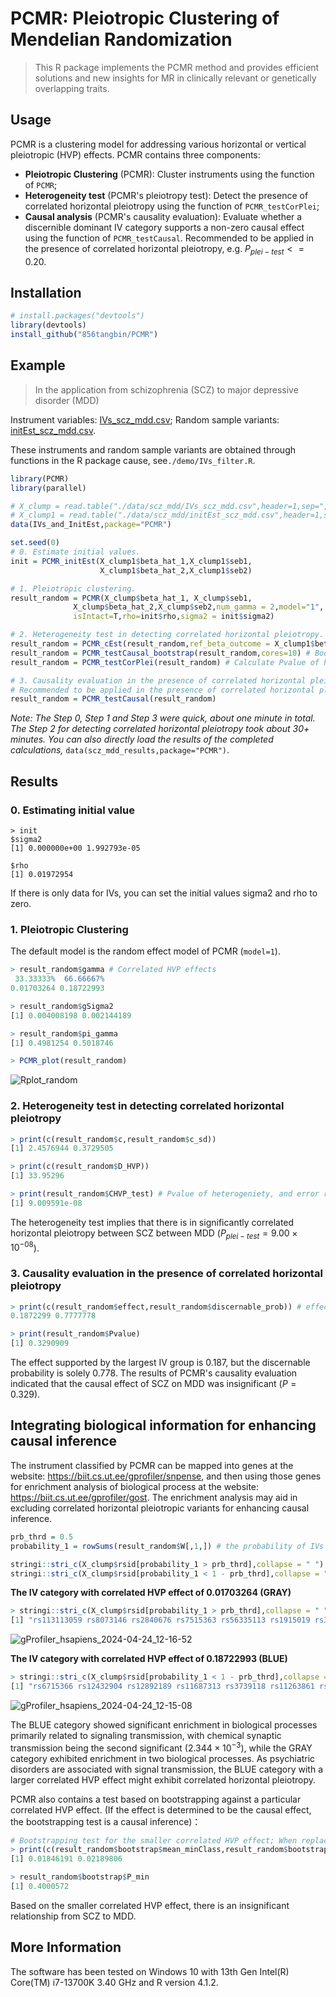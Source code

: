 # PCMR: Pleiotropic Clustering of Mendelian Randomization

> This R package implements the PCMR method and provides efficient solutions and new insights for MR in clinically relevant or genetically overlapping traits.

## Usage 

PCMR is a clustering model for addressing various horizontal or vertical pleiotropic (HVP) effects. PCMR contains three components: 

- **Pleiotropic Clustering** (PCMR): Cluster instruments using the function of `PCMR`;
- **Heterogeneity test** (PCMR's pleiotropy test): Detect the presence of correlated horizontal pleiotropy using the function of `PCMR_testCorPlei`;
- **Causal analysis** (PCMR's causality evaluation): Evaluate whether a discernible dominant IV category supports a non-zero causal effect using the function of `PCMR_testCausal`. Recommended to be applied in the presence of correlated horizontal pleiotropy, e.g. $P_{plei-test} <= 0.20$. 

## Installation

```R
# install.packages("devtools")
library(devtools)
install_github("856tangbin/PCMR")
```

## Example

> In the application from schizophrenia (SCZ) to major depressive disorder (MDD)

Instrument variables: [IVs_scz_mdd.csv](data\scz_mdd\IVs_scz_mdd.csv); Random sample variants: [initEst_scz_mdd.csv](data\scz_mdd\initEst_scz_mdd.csv). 

These instruments and random sample variants are obtained through functions in the R package cause, see`./demo/IVs_filter.R`. 

```R
library(PCMR)
library(parallel)

# X_clump = read.table("./data/scz_mdd/IVs_scz_mdd.csv",header=1,sep=",")
# X_clump1 = read.table("./data/scz_mdd/initEst_scz_mdd.csv",header=1,sep=",")
data(IVs_and_InitEst,package="PCMR")

set.seed(0)
# 0. Estimate initial values.
init = PCMR_initEst(X_clump1$beta_hat_1,X_clump1$seb1,
                    X_clump1$beta_hat_2,X_clump1$seb2)

# 1. Pleiotropic clustering.
result_random = PCMR(X_clump$beta_hat_1, X_clump$seb1,
              X_clump$beta_hat_2,X_clump$seb2,num_gamma = 2,model="1",
              isIntact=T,rho=init$rho,sigma2 = init$sigma2)

# 2. Heterogeneity test in detecting correlated horizontal pleiotropy.
result_random = PCMR_cEst(result_random,ref_beta_outcome = X_clump1$beta_hat_2,ref_se_outcome = X_clump1$seb2,cores=10) # Estimate the factor c.
result_random = PCMR_testCausal_bootstrap(result_random,cores=10) # Bootstrapping to estimate D_HVP.
result_random = PCMR_testCorPlei(result_random) # Calculate Pvalue of heterogeneity test according to c and D_HVP.

# 3. Causality evaluation in the presence of correlated horizontal pleiotropy.
# Recommended to be applied in the presence of correlated horizontal pleiotropy, e.g. P_{plei-test} <= 0.20. 
result_random = PCMR_testCausal(result_random)
```

*Note: The Step 0, Step 1 and Step 3 were quick, about one minute in total. The Step 2 for detecting correlated horizontal pleiotropy took about 30+ minutes. You can also directly load the results of the completed calculations,* `data(scz_mdd_results,package="PCMR")`.



## Results

### 0. Estimating initial value

```
> init
$sigma2
[1] 0.000000e+00 1.992793e-05

$rho
[1] 0.01972954
```

If there is only data for IVs, you can set the initial values sigma2 and rho to zero.

### 1. Pleiotropic Clustering

The default model is the random effect model of PCMR (`model=1`).

```R
> result_random$gamma # Correlated HVP effects
 33.33333%  66.66667% 
0.01703264 0.18722993 

> result_random$gSigma2
[1] 0.004008198 0.002144189

> result_random$pi_gamma
[1] 0.4981254 0.5018746

> PCMR_plot(result_random)
```

<img src="README.assets/Rplot_random.svg" alt="Rplot_random" align=center />

### 2. Heterogeneity test in detecting correlated horizontal pleiotropy

```R
> print(c(result_random$c,result_random$c_sd))
[1] 2.4576944 0.3729505

> print(c(result_random$D_HVP))
[1] 33.95296

> print(result_random$CHVP_test) # Pvalue of heterogeniety, and error range of this Pvalue
[1] 9.009591e-08
```

The heterogeneity test implies that there is in significantly correlated horizontal pleiotropy between SCZ between MDD ($P_{plei-test}=9.00\times 10^{-08}$). 

### 3.  Causality evaluation in the presence of correlated horizontal pleiotropy

```R
> print(c(result_random$effect,result_random$discernable_prob)) # effect supported by the largest IV group, and the discernable probability
0.1872299 0.7777778 

> print(result_random$Pvalue)
[1] 0.3290909
```

The effect supported by the largest IV group is 0.187, but the discernable probability is solely 0.778. The results of PCMR's causality evaluation indicated that the causal effect of SCZ on MDD was insignificant ($P=0.329$). 





## Integrating biological information for enhancing causal inference

The instrument classified by PCMR can be mapped into genes at the website: https://biit.cs.ut.ee/gprofiler/snpense, and then using those genes for enrichment analysis of biological process at the website: https://biit.cs.ut.ee/gprofiler/gost. The enrichment analysis may aid in excluding correlated horizontal pleiotropic variants for enhancing causal inference.

```R
prb_thrd = 0.5
probability_1 = rowSums(result_random$W[,1,]) # the probability of IVs belonging to 1th IV category

stringi::stri_c(X_clump$rsid[probability_1 > prb_thrd],collapse = " ") # The IV category with correlated HVP effect of result$gamma[1] 
stringi::stri_c(X_clump$rsid[probability_1 < 1 - prb_thrd],collapse = " ") # The IV category with correlated HVP effect of result$gamma[2] 
```

**The IV category with correlated HVP effect of 0.01703264 (GRAY)**

```R
> stringi::stri_c(X_clump$rsid[probability_1 > prb_thrd],collapse = " ")
[1] "rs113113059 rs8073146 rs2840676 rs7515363 rs56335113 rs1915019 rs308697 rs1615350 rs6001259 rs167924 rs9876421 rs6549963 rs6538539 rs7575796 rs10086619 rs11210892 rs77492327 rs217336 rs2381411 rs39967 rs2910032 rs72802868 rs79212538 rs12771371 rs6984242 rs58120505 rs17731 rs4766428 rs16940992 rs10415576 rs2999392 rs3791710 rs2252074 rs12327967 rs778371 rs4575535 rs10117 rs9687282 rs416571 rs9393698 rs764284 rs12540417 rs7801375 rs2894222 rs9270836 rs215412 rs7647398 rs1430894 rs80094991 rs5751191 rs1451488 rs7563610 rs56245805 rs12991836 rs16825349 rs500102 rs7090337 rs9454727 rs324017 rs61937595 rs2013949 rs1901512 rs10861176 rs2455415 rs10035564 rs34611983 rs17194490 rs12285419 rs3729986 rs6926151 rs71301816 rs4779050 rs867810 rs3795310 rs246024 rs11993663 rs4921741 rs72974238 rs4902961 rs2965189 rs72986630 rs6482437 rs16867571 rs7803571 rs2944839 rs11954859 rs73229090 rs113264400 rs1792709 rs17571951 rs12883788 rs2053079 rs12865628 rs6546857 rs2802535 rs62183855 rs34879738 rs2935244 rs10108980 rs72980087 rs7115692 rs893949 rs7112912 rs3016386 rs79445414 rs713692 rs6798742 rs9813516 rs2909457 rs35734242"
```

![gProfiler_hsapiens_2024-04-24_12-16-52](README.assets/gProfiler_hsapiens_2024-04-24_12-16-52.png)

**The IV category with correlated HVP effect of 0.18722993 (BLUE)**


```R
> stringi::stri_c(X_clump$rsid[probability_1 < 1 - prb_thrd],collapse = " ")
[1] "rs6715366 rs12432904 rs12892189 rs11687313 rs3739118 rs11263861 rs12310367 rs10777956 rs4702 rs67439964 rs11136325 rs4129585 rs3824451 rs7927176 rs12293670 rs12652777 rs149165 rs7830315 rs11941714 rs13145415 rs117145318 rs2333321 rs61405217 rs12498839 rs6943762 rs13233308 rs16851048 rs4636654 rs11027839 rs2456020 rs198806 rs12199613 rs1796518 rs6909479 rs4712938 rs2531806 rs13195636 rs35531336 rs1265099 rs9272446 rs9461856 rs116416291 rs9461916 rs570263 rs9274623 rs209474 rs1144708 rs2967 rs11693094 rs12129573 rs6762456 rs12489270 rs5995756 rs9623320 rs699318 rs4812325 rs60135207 rs13016542 rs7900775 rs11191580 rs79780963 rs2815731 rs9910403 rs8055219 rs187557 rs10860960 rs1604060 rs2241033 rs56393513 rs4936277 rs4987094 rs2514218 rs1881046 rs79210963 rs634940 rs9304548 rs2710323 rs13080668 rs7634476 rs11638554 rs708228 rs35351411 rs3814883 rs2190864 rs7191183 rs72692857 rs13107325 rs7403630 rs11807834 rs72769124 rs145071536 rs9428966 rs4658559 rs2489213 rs7099380 rs6974218 rs74480281 rs11682175 rs12969453 rs74914300 rs72934602 rs4632195 rs9636107 rs505061 rs9318627 rs13407231 rs6701322 rs56205728 rs2255663 rs117472063 rs11664298 rs10894308 rs4936215 rs7001340 rs61786047 rs6520064 rs2238057 rs740417 rs12712510 rs6125656 rs926288"
```
![gProfiler_hsapiens_2024-04-24_12-15-08](README.assets/gProfiler_hsapiens_2024-04-24_12-15-08.png)

The BLUE category showed significant enrichment in biological processes primarily related to signaling transmission, with chemical synaptic transmission being the second significant ($2.344\times 10^{-3}$), while the GRAY category exhibited enrichment in two biological processes. As psychiatric disorders are associated with signal transmission, the BLUE category with a larger correlated HVP effect might exhibit correlated horizontal pleiotropy. 

PCMR also contains a test based on bootstrapping against a particular correlated HVP effect. (If the effect is determined to be the causal effect, the bootstrapping test is a causal inference)：

```R
# Bootstrapping test for the smaller correlated HVP effect; When replacing "min" with "max" is the test for the larger correlated HVP effect.
> print(c(result_random$bootstrap$mean_minClass,result_random$bootstrap$sd_minClass)) # bootstrapping for 1000 times
[1] 0.01846191 0.02189806

> result_random$bootstrap$P_min
[1] 0.4000572
```

Based on the smaller correlated HVP effect, there is an insignificant relationship from SCZ to MDD. 



## More Information



The software has been tested on Windows 10 with 13th Gen Intel(R) Core(TM) i7-13700K  3.40 GHz and R version 4.1.2.
